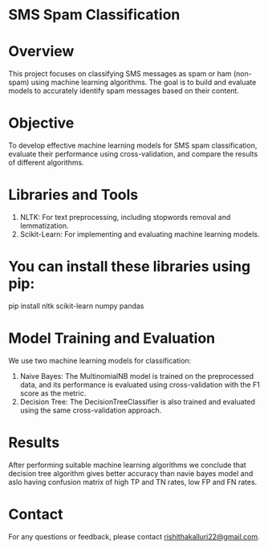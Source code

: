 # SMS Spam Classification
# Overview
This project focuses on classifying SMS messages as spam or ham (non-spam) using machine learning algorithms. The goal is to build and evaluate models to accurately identify spam messages based on their content.

# Objective
To develop effective machine learning models for SMS spam classification, evaluate their performance using cross-validation, and compare the results of different algorithms.

# Libraries and Tools
1. NLTK: For text preprocessing, including stopwords removal and lemmatization.
2. Scikit-Learn: For implementing and evaluating machine learning models.
# You can install these libraries using pip:
pip install nltk scikit-learn numpy pandas

# Model Training and Evaluation
We use two machine learning models for classification:

1. Naive Bayes: The MultinomialNB model is trained on the preprocessed data, and its performance is evaluated using cross-validation with the F1 score as the metric.
2. Decision Tree: The DecisionTreeClassifier is also trained and evaluated using the same cross-validation approach.
# Results 

After performing suitable machine learning algorithms we conclude that decision tree algorithm gives better accuracy than navie bayes model and aslo having confusion matrix of high TP and TN rates, low FP and FN rates.


# Contact
For any questions or feedback, please contact rishithakalluri22@gmail.com.

